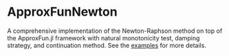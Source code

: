 # ApproxFunNewton

A comprehensive implementation of the Newton-Raphson method on top of the ApproxFun.jl framework with natural monotonicity test, damping strategy, and continuation method. See the [examples](https://github.com/LucasAschenbach/ApproxFunNewton.jl/tree/main/examples) for more details.
